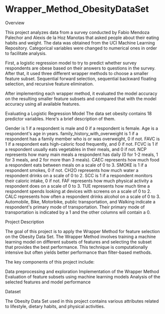 # Wrapper_Method_ObesityDataSet
Overview

This project analyzes data from a survey conducted by Fabio Mendoza Palechor and Alexis de la Hoz Manotas that asked people about their eating habits and weight. The data was obtained from the UCI Machine Learning Repository. Categorical variables were changed to numerical ones in order to facilitate analysis.

First, a logistic regression model to try to predict whether survey respondents are obese based on their answers to questions in the survey. After that, it used three different wrapper methods to choose a smaller feature subset.
Sequential forward selection, sequential backward floating selection, and recursive feature elimination. 

After implementing each wrapper method, it evaluated the model accuracy on the resulting smaller feature subsets and compared that with the model accuracy using all available features.

Evaluating a Logistic Regression Model
The data set obesity contains 18 predictor variables. Here's a brief description of them.

Gender is 1 if a respondent is male and 0 if a respondent is female.
Age is a respondent's age in years.
family_history_with_overweight is 1 if a respondent has a family member who is or was overweight, 0 if not.
FAVC is 1 if a respondent eats high-caloric food frequently, and 0 if not.
FCVC is 1 if a respondent usually eats vegetables in their meals, and 0 if not.
NCP represents how many main meals a respondent has daily (0 for 1-2 meals, 1 for 3 meals, and 2 for more than 3 meals).
CAEC represents how much food a respondent eats between meals on a scale of 0 to 3.
SMOKE is 1 if a respondent smokes, 0 if not.
CH2O represents how much water a respondent drinks on a scale of 0 to 2.
SCC is 1 if a respondent monitors their caloric intake, 0 if not.
FAF represents how much physical activity a respondent does on a scale of 0 to 3.
TUE represents how much time a respondent spends looking at devices with screens on a scale of 0 to 2.
CALC represents how often a respondent drinks alcohol on a scale of 0 to 3.
Automobile, Bike, Motorbike, public transportation, and Walking indicate a respondent's primary mode of transportation. Their primary mode of transportation is indicated by a 1 and the other columns will contain a 0.

Project Description

The goal of this project is to apply the Wrapper Method for feature selection on the Obesity Data Set. The Wrapper Method involves training a machine learning model on different subsets of features and selecting the subset that provides the best performance. This technique is computationally intensive but often yields better performance than filter-based methods.

The key components of this project include:

Data preprocessing and exploration
Implementation of the Wrapper Method
Evaluation of feature subsets using machine learning models
Analysis of the selected features and model performance

Dataset

The Obesity Data Set used in this project contains various attributes related to lifestyle, dietary habits, and physical activities.


